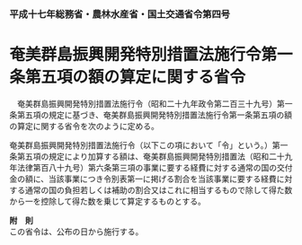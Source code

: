 ### 平成十七年総務省・農林水産省・国土交通省令第四号  
# 奄美群島振興開発特別措置法施行令第一条第五項の額の算定に関する省令  
　奄美群島振興開発特別措置法施行令（昭和二十九年政令第二百三十九号）第一条第五項の規定に基づき、奄美群島振興開発特別措置法施行令第一条第五項の額の算定に関する省令を次のように定める。  
  
奄美群島振興開発特別措置法施行令（以下この項において「令」という。）第一条第五項の規定により加算する額は、奄美群島振興開発特別措置法（昭和二十九年法律第百八十九号）第六条第三項の事業に要する経費に対する通常の国の交付金の額に、当該事業につき令別表第一に掲げる割合を当該事業に要する経費に対する通常の国の負担若しくは補助の割合又はこれに相当するもので除して得た数から一を控除して得た数を乗じて算定するものとする。  
  
**附　則**  
この省令は、公布の日から施行する。  
  
